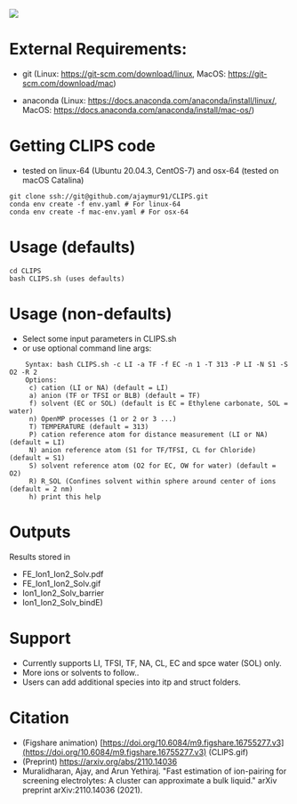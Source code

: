 ![](CLIPS.gif)

# External Requirements:
- git 
(Linux: https://git-scm.com/download/linux, MacOS: https://git-scm.com/download/mac)

- anaconda
(Linux: https://docs.anaconda.com/anaconda/install/linux/, MacOS: https://docs.anaconda.com/anaconda/install/mac-os/)

# Getting CLIPS code
- tested on linux-64 (Ubuntu 20.04.3, CentOS-7) and osx-64 (tested on macOS Catalina)
```
git clone ssh://git@github.com/ajaymur91/CLIPS.git
conda env create -f env.yaml # For linux-64
conda env create -f mac-env.yaml # For osx-64
```
# Usage (defaults)
```
cd CLIPS 
bash CLIPS.sh (uses defaults)
```
# Usage (non-defaults)
  - Select some input parameters in CLIPS.sh
  - or use optional command line args:
```
	Syntax: bash CLIPS.sh -c LI -a TF -f EC -n 1 -T 313 -P LI -N S1 -S O2 -R 2 
	Options:												
     c) cation (LI or NA) (default = LI)									
     a) anion (TF or TFSI or BLB) (default = TF)								
     f) solvent (EC or SOL) (default is EC = Ethylene carbonate, SOL = water)					
     n) OpenMP processes (1 or 2 or 3 ...)									
     T) TEMPERATURE (default = 313)										
     P) cation reference atom for distance measurement (LI or NA) (default = LI)				
     N) anion reference atom (S1 for TF/TFSI, CL for Chloride) (default = S1)					
     S) solvent reference atom (O2 for EC, OW for water) (default = O2)					
     R) R_SOL (Confines solvent within sphere around center of ions (default = 2 nm)				
     h) print this help	

```
# Outputs
  Results stored in 
  - FE_Ion1_Ion2_Solv.pdf
  - FE_Ion1_Ion2_Solv.gif
  - Ion1_Ion2_Solv_barrier
  - Ion1_Ion2_Solv_bindE)

# Support 
  - Currently supports LI, TFSI, TF, NA, CL, EC and spce water (SOL) only.
  - More ions or solvents to follow.. 
  - Users can add additional species into itp and struct folders.

# Citation
  - (Figshare animation) [https://doi.org/10.6084/m9.figshare.16755277.v3](https://doi.org/10.6084/m9.figshare.16755277.v3) (CLIPS.gif)
  - (Preprint) https://arxiv.org/abs/2110.14036 
  - Muralidharan, Ajay, and Arun Yethiraj. "Fast estimation of ion-pairing for screening electrolytes: A cluster can approximate a bulk liquid." arXiv preprint arXiv:2110.14036 (2021).

